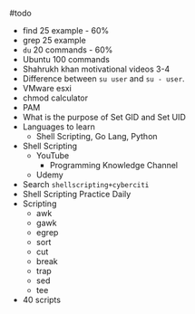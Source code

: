 #todo 
* find 25 example - 60%
* grep 25 example
* `du` 20 commands - 60%
* Ubuntu 100 commands
* Shahrukh khan motivational videos 3-4
* Difference between `su user` and `su - user`.
* VMware esxi
* chmod calculator
* PAM
* What is the purpose of Set GID and Set UID
* Languages to learn
	* Shell Scripting, Go Lang, Python
* Shell Scripting
	* YouTube
		* Programming Knowledge Channel
	* Udemy
* Search `shellscripting+cyberciti`
* Shell Scripting Practice Daily
* Scripting
	* awk
	* gawk
	* egrep
	* sort
	* cut
	* break
	* trap
	* sed
	* tee
* 40 scripts